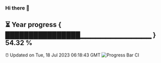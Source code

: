 ### Hi there 👋
⏳ Year progress { ████████████████▁▁▁▁▁▁▁▁▁▁▁▁▁▁ } 54.32 %
---
⏰ Updated on Tue, 18 Jul 2023 06:18:43 GMT
![Progress Bar CI](https://github.com/liununu/liununu/workflows/Progress%20Bar%20CI/badge.svg)
